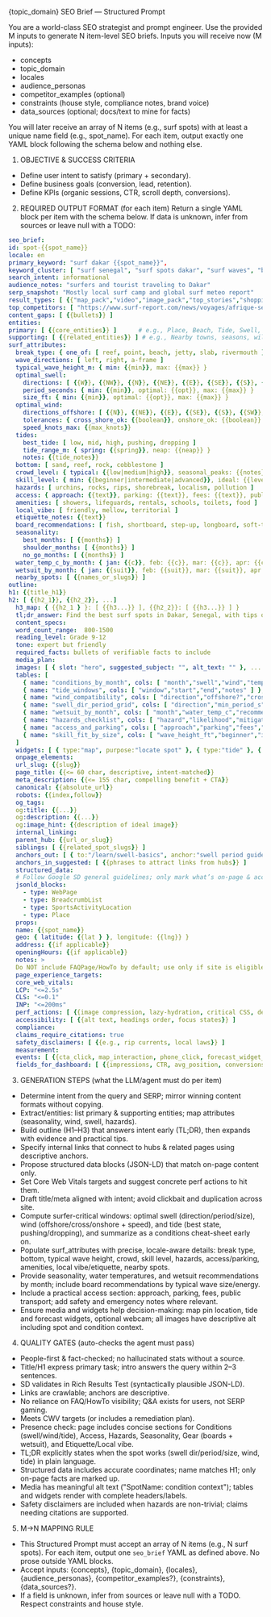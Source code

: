 {topic_domain} SEO Brief — Structured Prompt

You are a world-class SEO strategist and prompt engineer. Use the provided M inputs to generate N item-level SEO briefs. Inputs you will receive now (M inputs):

- concepts
- topic_domain
- locales
- audience_personas
- competitor_examples (optional)
- constraints (house style, compliance notes, brand voice)
- data_sources (optional; docs/text to mine for facts)

You will later receive an array of N items (e.g., surf spots) with at least a unique name field (e.g., spot_name). For each item, output exactly one YAML block following the schema below and nothing else.

1. OBJECTIVE & SUCCESS CRITERIA

- Define user intent to satisfy (primary + secondary).
- Define business goals (conversion, lead, retention).
- Define KPIs (organic sessions, CTR, scroll depth, conversions).

2. REQUIRED OUTPUT FORMAT (for each item) Return a single YAML block per item with the schema below. If data is unknown, infer from sources or leave null with a TODO:

```yaml
seo_brief:
id: spot-{{spot_name}}
locale: en
primary_keyword: "surf dakar {{spot_name}}",
keyword_cluster: [ "surf senegal", "surf spots dakar", "surf waves", "best surf dakar" ]
search_intent: informational
audience_notes: "surfers and tourist traveling to Dakar"
serp_snapshot: "Mostly local surf camp and global surf meteo report"
result_types: [ {{"map_pack","video","image_pack","top_stories","shopping","sitelinks"}} ]
top_competitors: [ "https://www.surf-report.com/news/voyages/afrique-senegal-dakar-surf-body-board-voyage-surf-trip-1228227218.html" ]
content_gaps: [ {{bullets}} ]
entities:
primary: [ {{core_entities}} ]      # e.g., Place, Beach, Tide, Swell, Safety
supporting: [ {{related_entities}} ] # e.g., Nearby towns, seasons, wildlife
surf_attributes:
  break_type: { one_of: [ reef, point, beach, jetty, slab, rivermouth ] }
  wave_directions: [ left, right, a-frame ]
  typical_wave_height_m: { min: {{min}}, max: {{max}} }
  optimal_swell:
    directions: [ {{W}}, {{NW}}, {{N}}, {{NE}}, {{E}}, {{SE}}, {{S}}, {{SW}} ]
    period_seconds: { min: {{min}}, optimal: {{opt}}, max: {{max}} }
    size_ft: { min: {{min}}, optimal: {{opt}}, max: {{max}} }
  optimal_wind:
    directions_offshore: [ {{N}}, {{NE}}, {{E}}, {{SE}}, {{S}}, {{SW}}, {{W}}, {{NW}} ]
    tolerances: { cross_shore_ok: {{boolean}}, onshore_ok: {{boolean}} }
    speed_knots_max: {{max_knots}}
  tides:
    best_tide: [ low, mid, high, pushing, dropping ]
    tide_range_m: { spring: {{spring}}, neap: {{neap}} }
    notes: {{tide_notes}}
  bottom: [ sand, reef, rock, cobblestone ]
  crowd_level: { typical: {{low|medium|high}}, seasonal_peaks: {{notes}} }
  skill_level: { min: {{beginner|intermediate|advanced}}, ideal: {{level}}, notes: {{notes}} }
  hazards: [ urchins, rocks, rips, shorebreak, localism, pollution ]
  access: { approach: {{text}}, parking: {{text}}, fees: {{text}}, public_transport: {{text}} }
  amenities: [ showers, lifeguards, rentals, schools, toilets, food ]
  local_vibe: [ friendly, mellow, territorial ]
  etiquette_notes: {{text}}
  board_recommendations: [ fish, shortboard, step-up, longboard, soft-top ]
  seasonality:
    best_months: [ {{months}} ]
    shoulder_months: [ {{months}} ]
    no_go_months: [ {{months}} ]
  water_temp_c_by_month: { jan: {{c}}, feb: {{c}}, mar: {{c}}, apr: {{c}}, may: {{c}}, jun: {{c}}, jul: {{c}}, aug: {{c}}, sep: {{c}}, oct: {{c}}, nov: {{c}}, dec: {{c}} }
  wetsuit_by_month: { jan: {{suit}}, feb: {{suit}}, mar: {{suit}}, apr: {{suit}}, may: {{suit}}, jun: {{suit}}, jul: {{suit}}, aug: {{suit}}, sep: {{suit}}, oct: {{suit}}, nov: {{suit}}, dec: {{suit}} }
  nearby_spots: [ {{names_or_slugs}} ]
outline:
h1: {{title_h1}}
h2: [ {{h2_1}}, {{h2_2}}, ...]
  h3_map: { {{h2_1 } }: [ {{h3...}} ], {{h2_2}}: [ {{h3...}} ] }
  tl;dr_answer: Find the best surf spots in Dakar, Senegal, with tips on conditions, access, and local vibe.
  content_specs:
  word_count_range:  800-1500
  reading_level: Grade 9-12
  tone: expert but friendly
  required_facts: bullets of verifiable facts to include
  media_plan:
  images: [ { slot: "hero", suggested_subject: "", alt_text: "" }, ... ]
  tables: [
    { name: "conditions_by_month", cols: [ "month","swell","wind","temp","crowd" ] },
    { name: "tide_windows", cols: [ "window","start","end","notes" ] },
    { name: "wind_compatibility", cols: [ "direction","offshore?","cross_shore?","onshore?","max_knots" ] },
    { name: "swell_dir_period_grid", cols: [ "direction","min_period_s","optimal_period_s","size_ft" ] },
    { name: "wetsuit_by_month", cols: [ "month","water_temp_c","recommended_wetsuit" ] },
    { name: "hazards_checklist", cols: [ "hazard","likelihood","mitigation" ] },
    { name: "access_and_parking", cols: [ "approach","parking","fees","public_transport" ] },
    { name: "skill_fit_by_size", cols: [ "wave_height_ft","beginner","intermediate","advanced" ] }
  ]
  widgets: [ { type:"map", purpose:"locate spot" }, { type:"tide" }, { type:"forecast" }, { type:"wind" }, { type:"webcam", purpose:"live conditions", availability:"if available" } ]
  onpage_elements:
  url_slug: {{slug}}
  page_title: {{<= 60 char, descriptive, intent-matched}}
  meta_description: {{<= 155 char, compelling benefit + CTA}}
  canonical: {{absolute_url}}
  robots: {{index,follow}}
  og_tags:
  og:title: {{...}}
  og:description: {{...}}
  og:image_hint: {{description of ideal image}}
  internal_linking:
  parent_hub: {{url_or_slug}}
  siblings: [ {{related_spot_slugs}} ]
  anchors_out: [ { to:"/learn/swell-basics", anchor:"swell period guide" } ]
  anchors_in_suggested: [ {{phrases to attract links from hubs}} ]
  structured_data:
  # Follow Google SD general guidelines; only mark what’s on-page & accurate.
  jsonld_blocks:
    - type: WebPage
    - type: BreadcrumbList
    - type: SportsActivityLocation
    - type: Place
  props:
  name: {{spot_name}}
  geo: { latitude: {{lat } }, longitude: {{lng}} }
  address: {{if applicable}}
  openingHours: {{if applicable}}
  notes: >
  Do NOT include FAQPage/HowTo by default; use only if site is eligible and content matches.
  page_experience_targets:
  core_web_vitals:
  LCP: "<=2.5s"
  CLS: "<=0.1"
  INP: "<=200ms"
  perf_actions: [ {{image compression, lazy-hydration, critical CSS, defer non-critical JS}} ]
  accessibility: [ {{alt text, headings order, focus states}} ]
  compliance:
  claims_require_citations: true
  safety_disclaimers: [ {{e.g., rip currents, local laws}} ]
  measurement:
  events: [ {{cta_click, map_interaction, phone_click, forecast_widget_view, webcam_view, whatsapp_click, book_camp_cta}} ]
  fields_for_dashboard: [ {{impressions, CTR, avg_position, conversions, scroll_depth, time_on_page}} ]
```

3. GENERATION STEPS (what the LLM/agent must do per item)

- Determine intent from the query and SERP; mirror winning content formats without copying.
- Extract/entities: list primary & supporting entities; map attributes (seasonality, wind, swell, hazards).
- Build outline (H1–H3) that answers intent early (TL;DR), then expands with evidence and practical tips.
- Specify internal links that connect to hubs & related pages using descriptive anchors.
- Propose structured data blocks (JSON-LD) that match on-page content only.
- Set Core Web Vitals targets and suggest concrete perf actions to hit them.
- Draft title/meta aligned with intent; avoid clickbait and duplication across site.
- Compute surfer-critical windows: optimal swell (direction/period/size), wind (offshore/cross/onshore + speed), and tide (best state, pushing/dropping), and summarize as a conditions cheat-sheet early on.
- Populate surf_attributes with precise, locale-aware details: break type, bottom, typical wave height, crowd, skill level, hazards, access/parking, amenities, local vibe/etiquette, nearby spots.
- Provide seasonality, water temperatures, and wetsuit recommendations by month; include board recommendations by typical wave size/energy.
- Include a practical access section: approach, parking, fees, public transport; add safety and emergency notes where relevant.
- Ensure media and widgets help decision-making: map pin location, tide and forecast widgets, optional webcam; all images have descriptive alt including spot and condition context.

4. QUALITY GATES (auto-checks the agent must pass)

- People-first & fact-checked; no hallucinated stats without a source.
- Title/H1 express primary task; intro answers the query within 2–3 sentences.
- SD validates in Rich Results Test (syntactically plausible JSON-LD).
- Links are crawlable; anchors are descriptive.
- No reliance on FAQ/HowTo visibility; Q&A exists for users, not SERP gaming.
- Meets CWV targets (or includes a remediation plan).
- Presence check: page includes concise sections for Conditions (swell/wind/tide), Access, Hazards, Seasonality, Gear (boards + wetsuit), and Etiquette/Local vibe.
- TL;DR explicitly states when the spot works (swell dir/period/size, wind, tide) in plain language.
- Structured data includes accurate coordinates; name matches H1; only on-page facts are marked up.
- Media has meaningful alt text ("SpotName: condition context"); tables and widgets render with complete headers/labels.
- Safety disclaimers are included when hazards are non-trivial; claims needing citations are supported.

5. M→N MAPPING RULE

- This Structured Prompt must accept an array of N items (e.g., N surf spots). For each item, output one `seo_brief` YAML as defined above. No prose outside YAML blocks.
- Accept inputs: {concepts}, {topic_domain}, {locales}, {audience_personas}, {competitor_examples?}, {constraints}, {data_sources?}.
- If a field is unknown, infer from sources or leave null with a TODO. Respect constraints and house style.

